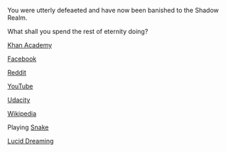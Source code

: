 You were utterly defeaeted and have now been banished to the Shadow Realm.

What shall you spend the rest of eternity doing?


[Khan Academy](https://www.khanacademy.org/)

[Facebook](https://www.facebook.com/)

[Reddit](https://www.reddit.com/)

[YouTube](https://www.youtube.com/)

[Udacity](https://www.udacity.com/)

[Wikipedia](https://www.wikipedia.org/)

Playing [Snake](http://patorjk.com/games/snake/)

[Lucid Dreaming](../../lucidream/lucidream.md)